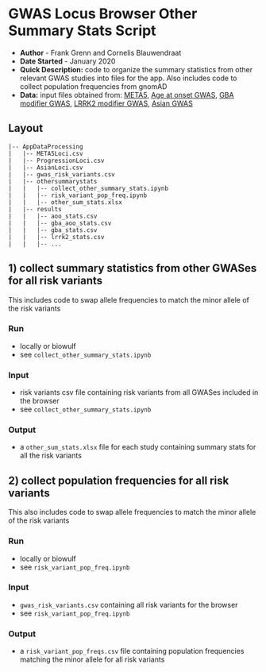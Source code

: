 # GWAS Locus Browser Other Summary Stats Script
- **Author** - Frank Grenn and Cornelis Blauwendraat
- **Date Started** - January 2020
- **Quick Description:** code to organize the summary statistics from other relevant GWAS studies into files for the app. Also includes code to collect population frequencies from gnomAD
- **Data:** 
input files obtained from: [META5](https://www.ncbi.nlm.nih.gov/pubmed/31701892), [Age at onset GWAS](https://www.ncbi.nlm.nih.gov/pubmed/30957308), [GBA modifier GWAS](https://www.ncbi.nlm.nih.gov/pubmed/31755958), [LRRK2 modifier GWAS](https://onlinelibrary.wiley.com/doi/full/10.1002/mds.27974), [Asian GWAS](https://jamanetwork.com/journals/jamaneurology/fullarticle/2764340)  

## Layout
```
|-- AppDataProcessing
|   |-- META5Loci.csv
|   |-- ProgressionLoci.csv
|   |-- AsianLoci.csv
|   |-- gwas_risk_variants.csv
|   |-- othersummarystats
|   |   |-- collect_other_summary_stats.ipynb
|   |   |-- risk_variant_pop_freq.ipynb
|   |   |-- other_sum_stats.xlsx
|   |-- results
|   |   |-- aoo_stats.csv
|   |   |-- gba_aoo_stats.csv
|   |   |-- gba_stats.csv
|   |   |-- lrrk2_stats.csv
|   |   |-- ...
```

## 1) collect summary statistics from other GWASes for all risk variants

This includes code to swap allele frequencies to match the minor allele of the risk variants

### Run
* locally or biowulf 
* see `collect_other_summary_stats.ipynb`

### Input
* risk variants csv file containing risk variants from all GWASes included in the browser
* see `collect_other_summary_stats.ipynb`

### Output
* a `other_sum_stats.xlsx` file for each study containing summary stats for all the risk variants

## 2) collect population frequencies for all risk variants

This also includes code to swap allele frequencies to match the minor allele of the risk variants

### Run
* locally or biowulf 
* see `risk_variant_pop_freq.ipynb`

### Input
* `gwas_risk_variants.csv` containing all risk variants for the browser
* see `risk_variant_pop_freq.ipynb`

### Output
* a `risk_variant_pop_freqs.csv` file containing population frequencies matching the minor allele for all risk variants